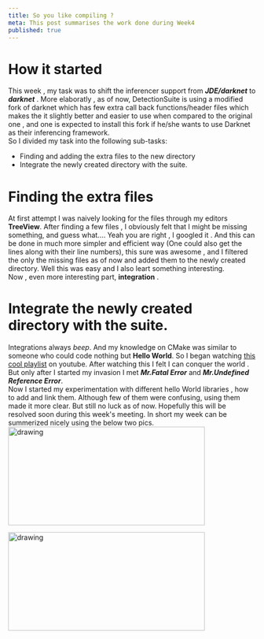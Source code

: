 ```yaml
---
title: So you like compiling ?
meta: This post summarises the work done during Week4
published: true
---
```

# How it started
This week , my task was to shift the inferencer support from
***JDE/darknet*** to ***darknet*** . More elaboratly , as of
now, DetectionSuite is using a modified fork of darknet which
has few extra call back functions/header files which makes the
it slightly better and easier to use when compared to the
original one , and one is expected to install this fork if
he/she wants to use Darknet as their inferencing framework.  
So I divided my task into the following sub-tasks:
- Finding and adding the extra files to the new directory
- Integrate the newly created directory with the suite.   
# Finding the extra files
At first attempt I was naively looking for the files through my
editors **TreeView**. After finding a few files , I obviously
felt that I might be missing something, and guess what....
Yeah you are right , I googled it . And this can be done in
much more simpler and efficient way (One could also get the
lines along with their line numbers), this sure was awesome ,
and I filtered the only the missing files as of now and added
them to the newly created directory. Well this was easy and
I also leart something interesting.  
Now , even more interesting part, **integration** .

# Integrate the newly created directory with the suite.
Integrations always *beep*. And my knowledge on CMake was
similar to someone who could code nothing but **Hello World**.
So I began watching [this cool playlist](https://www.youtube.com/watch?v=_yFPO1ofyF0&list=PLK6MXr8gasrGmIiSuVQXpfFuE1uPT615s)
on youtube. After watching this I felt I can conquer the world
. But only after I started my invasion I met
***Mr.Fatal Error*** and ***Mr.Undefined Reference Error***.  
Now I started my experimentation with different hello World
libraries , how to add and link them. Although few of them were
confusing, using them made it more clear. But still no luck as
of now. Hopefully this will be resolved soon during this
week's meeting.
In short my week can be summerized nicely using the below two
pics.
<img src="{{site.baseurl}}/img/week_4_1.png" width="400" height ="200" alt="drawing">


<img src="{{site.baseurl}}/img/week_4_2.png" width="400" height ="200" alt="drawing">
